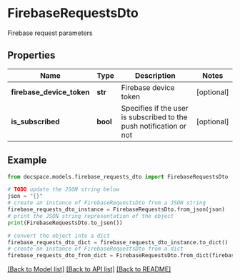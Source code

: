 # FirebaseRequestsDto

Firebase request parameters

## Properties

Name | Type | Description | Notes
------------ | ------------- | ------------- | -------------
**firebase_device_token** | **str** | Firebase device token | [optional] 
**is_subscribed** | **bool** | Specifies if the user is subscribed to the push notification or not | [optional] 

## Example

```python
from docspace.models.firebase_requests_dto import FirebaseRequestsDto

# TODO update the JSON string below
json = "{}"
# create an instance of FirebaseRequestsDto from a JSON string
firebase_requests_dto_instance = FirebaseRequestsDto.from_json(json)
# print the JSON string representation of the object
print(FirebaseRequestsDto.to_json())

# convert the object into a dict
firebase_requests_dto_dict = firebase_requests_dto_instance.to_dict()
# create an instance of FirebaseRequestsDto from a dict
firebase_requests_dto_from_dict = FirebaseRequestsDto.from_dict(firebase_requests_dto_dict)
```
[[Back to Model list]](../README.md#documentation-for-models) [[Back to API list]](../README.md#documentation-for-api-endpoints) [[Back to README]](../README.md)


